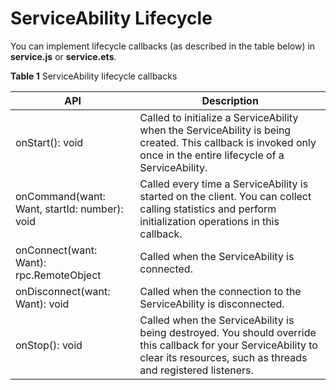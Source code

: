 # ServiceAbility Lifecycle
<!--Kit: Ability Kit-->
<!--Subsystem: Ability-->
<!--Owner: @xialiangwei-->
<!--Designer: @jsjzju-->
<!--Tester: @lixueqing513-->
<!--Adviser: @huipeizi-->


You can implement lifecycle callbacks (as described in the table below) in **service.js** or **service.ets**.  


**Table 1** ServiceAbility lifecycle callbacks

| API| Description| 
| -------- | -------- |
| onStart(): void | Called to initialize a ServiceAbility when the ServiceAbility is being created. This callback is invoked only once in the entire lifecycle of a ServiceAbility.| 
| onCommand(want: Want, startId: number): void | Called every time a ServiceAbility is started on the client. You can collect calling statistics and perform initialization operations in this callback.| 
| onConnect(want: Want): rpc.RemoteObject | Called when the ServiceAbility is connected.| 
| onDisconnect(want: Want): void | Called when the connection to the ServiceAbility is disconnected.| 
| onStop(): void | Called when the ServiceAbility is being destroyed. You should override this callback for your ServiceAbility to clear its resources, such as threads and registered listeners.| 
